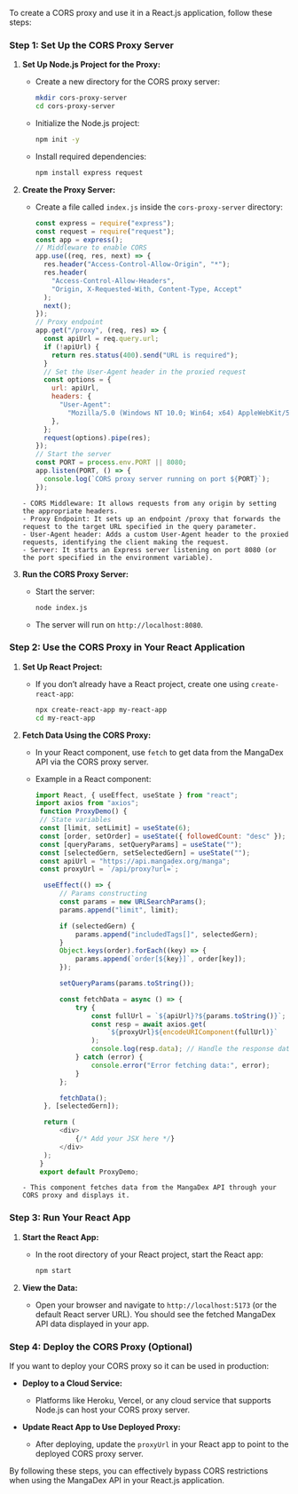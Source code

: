 To create a CORS proxy and use it in a React.js application, follow these steps:

### Step 1: Set Up the CORS Proxy Server

1. **Set Up Node.js Project for the Proxy:**

   - Create a new directory for the CORS proxy server:
     ```bash
     mkdir cors-proxy-server
     cd cors-proxy-server
     ```
   - Initialize the Node.js project:
     ```bash
     npm init -y
     ```
   - Install required dependencies:
     ```bash
     npm install express request
     ```

2. **Create the Proxy Server:**

   - Create a file called `index.js` inside the `cors-proxy-server` directory:
     ```javascript
     const express = require("express");
     const request = require("request");
     const app = express();
     // Middleware to enable CORS
     app.use((req, res, next) => {
       res.header("Access-Control-Allow-Origin", "*");
       res.header(
         "Access-Control-Allow-Headers",
         "Origin, X-Requested-With, Content-Type, Accept"
       );
       next();
     });
     // Proxy endpoint
     app.get("/proxy", (req, res) => {
       const apiUrl = req.query.url;
       if (!apiUrl) {
         return res.status(400).send("URL is required");
       }
       // Set the User-Agent header in the proxied request
       const options = {
         url: apiUrl,
         headers: {
           "User-Agent":
             "Mozilla/5.0 (Windows NT 10.0; Win64; x64) AppleWebKit/537.36 (KHTML, like Gecko) Chrome/58.0.3029.110 Safari/537.36",
         },
       };
       request(options).pipe(res);
     });
     // Start the server
     const PORT = process.env.PORT || 8080;
     app.listen(PORT, () => {
       console.log(`CORS proxy server running on port ${PORT}`);
     });
     ```

   ```
   - CORS Middleware: It allows requests from any origin by setting the appropriate headers.
   - Proxy Endpoint: It sets up an endpoint /proxy that forwards the request to the target URL specified in the query parameter.
   - User-Agent header: Adds a custom User-Agent header to the proxied requests, identifying the client making the request.
   - Server: It starts an Express server listening on port 8080 (or the port specified in the environment variable).
   ```

3. **Run the CORS Proxy Server:**
   - Start the server:
     ```bash
     node index.js
     ```
   - The server will run on `http://localhost:8080`.

### Step 2: Use the CORS Proxy in Your React Application

1.  **Set Up React Project:**

    - If you don’t already have a React project, create one using `create-react-app`:
      ```bash
      npx create-react-app my-react-app
      cd my-react-app
      ```

2.  **Fetch Data Using the CORS Proxy:**

    - In your React component, use `fetch` to get data from the MangaDex API via the CORS proxy server.
    - Example in a React component:

      ```javascript
      import React, { useEffect, useState } from "react";
      import axios from "axios";
       function ProxyDemo() {
       // State variables
       const [limit, setLimit] = useState(6);
       const [order, setOrder] = useState({ followedCount: "desc" });
       const [queryParams, setQueryParams] = useState("");
       const [selectedGern, setSelectedGern] = useState("");
       const apiUrl = "https://api.mangadex.org/manga";
       const proxyUrl = `/api/proxy?url=`;

        useEffect(() => {
        	// Params constructing
        	const params = new URLSearchParams();
        	params.append("limit", limit);

        	if (selectedGern) {
        		params.append("includedTags[]", selectedGern);
        	}
        	Object.keys(order).forEach((key) => {
        		params.append(`order[${key}]`, order[key]);
        	});

        	setQueryParams(params.toString());

        	const fetchData = async () => {
        		try {
        			const fullUrl = `${apiUrl}?${params.toString()}`;
        			const resp = await axios.get(
        				`${proxyUrl}${encodeURIComponent(fullUrl)}`
        			);
        			console.log(resp.data); // Handle the response data here
        		} catch (error) {
        			console.error("Error fetching data:", error);
        		}
        	};

        	fetchData();
        }, [selectedGern]);

        return (
        	<div>
        		{/* Add your JSX here */}
        	</div>
        );
       }
       export default ProxyDemo;
    ```
    - This component fetches data from the MangaDex API through your CORS proxy and displays it.
    ```

### Step 3: Run Your React App

1. **Start the React App:**

   - In the root directory of your React project, start the React app:
     ```bash
     npm start
     ```

2. **View the Data:**
   - Open your browser and navigate to `http://localhost:5173` (or the default React server URL). You should see the fetched MangaDex API data displayed in your app.

### Step 4: Deploy the CORS Proxy (Optional)

If you want to deploy your CORS proxy so it can be used in production:

- **Deploy to a Cloud Service:**

  - Platforms like Heroku, Vercel, or any cloud service that supports Node.js can host your CORS proxy server.

- **Update React App to Use Deployed Proxy:**
  - After deploying, update the `proxyUrl` in your React app to point to the deployed CORS proxy server.

By following these steps, you can effectively bypass CORS restrictions when using the MangaDex API in your React.js application.
